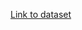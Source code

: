 [Link to dataset](https://repository.surfsara.nl/datasets/cwi/lsqb/files/lsqb-projected/social-network-sf0.1-projected-fk.tar.zst)